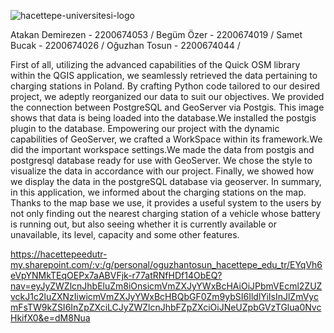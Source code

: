 
![hacettepe-universitesi-logo](https://github.com/GMT-351-Geospatial-Data-Management/g9_final/assets/152903479/9c3f240a-db7d-4699-bb20-e4d418bb6357)

Atakan Demirezen - 2200674053 /
Begüm Özer       - 2200674019 /
Samet Bucak      - 2200674026 / 
Oğuzhan Tosun    - 2200674044 /

First of all, utilizing the advanced capabilities of the Quick OSM library within the QGIS application, we seamlessly retrieved the data pertaining to charging stations in Poland. By crafting Python code tailored to our desired project, we adeptly reorganized our data to suit our objectives. We provided the connection between PostgreSQL and GeoServer via Postgis. This image shows that data is being loaded into the database.We installed the postgis plugin to the database. Empowering our project with the dynamic capabilities of GeoServer, we crafted a WorkSpace within its framework.We did the important workspace settings.We made the data from postgis and postgresql database ready for use with GeoServer. We chose the style to visualize the data in accordance with our project. Finally, we showed how we display the data in the postgreSQL database via geoserver. In summary, in this application, we  informed about the charging stations on the map. Thanks to the map base we use, it provides a useful system to the users by not only finding out the nearest charging station of a vehicle whose battery is running out, but also seeing whether it is currently available or unavailable, its level, capacity and some other features.


https://hacettepeedutr-my.sharepoint.com/:v:/g/personal/oguzhantosun_hacettepe_edu_tr/EYqVh6eVpYNMkTEqOEPx7aABVFjk-r77atRNfHDf14ObEQ?nav=eyJyZWZlcnJhbEluZm8iOnsicmVmZXJyYWxBcHAiOiJPbmVEcml2ZUZvckJ1c2luZXNzIiwicmVmZXJyYWxBcHBQbGF0Zm9ybSI6IldlYiIsInJlZmVycmFsTW9kZSI6InZpZXciLCJyZWZlcnJhbFZpZXciOiJNeUZpbGVzTGlua0NvcHkifX0&e=dM8Nua
